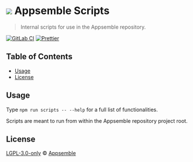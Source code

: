 # ![](https://gitlab.com/appsemble/appsemble/-/raw/0.32.2-test.4/config/assets/logo.svg) Appsemble Scripts

> Internal scripts for use in the Appsemble repository.

[![GitLab CI](https://gitlab.com/appsemble/appsemble/badges/0.32.2-test.4/pipeline.svg)](https://gitlab.com/appsemble/appsemble/-/releases/0.32.2-test.4)
[![Prettier](https://img.shields.io/badge/code_style-prettier-ff69b4.svg)](https://prettier.io)

## Table of Contents

- [Usage](#usage)
- [License](#license)

## Usage

Type `npm run scripts -- --help` for a full list of functionalities.

Scripts are meant to run from within the Appsemble repository project root.

## License

[LGPL-3.0-only](https://gitlab.com/appsemble/appsemble/-/blob/0.32.2-test.4/LICENSE.md) ©
[Appsemble](https://appsemble.com)
